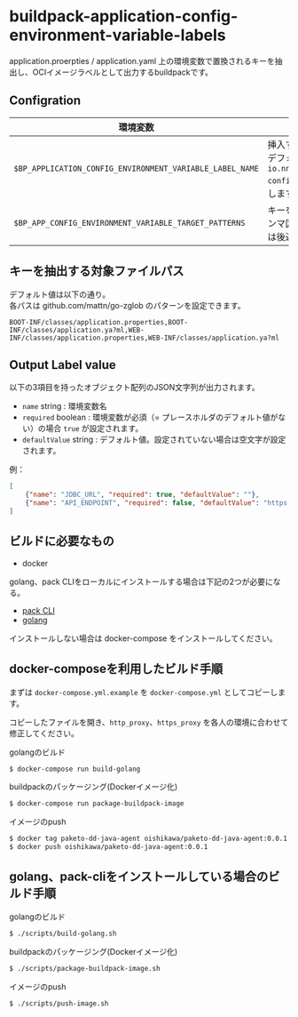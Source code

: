 # buildpack-application-config-environment-variable-labels

application.proerpties / application.yaml 上の環境変数で置換されるキーを抽出し、OCIイメージラベルとして出力するbuildpackです。

## Configration

| 環境変数                | 説明 |
|------------------------|--------------------------|
| `$BP_APPLICATION_CONFIG_ENVIRONMENT_VARIABLE_LABEL_NAME` | 挿入するラベルのキーを指定します。 <br> デフォルトでは `io.nncdevel.buildpacks.application-config.environment-variables` を利用します。|
| `$BP_APP_CONFIG_ENVIRONMENT_VARIABLE_TARGET_PATTERNS` | キーを抽出する対象ファイルパスをカンマ区切りで設定します。デフォルト値は後述。 |


## キーを抽出する対象ファイルパス

デフォルト値は以下の通り。  
各パスは github.com/mattn/go-zglob のパターンを設定できます。

```
BOOT-INF/classes/application.properties,BOOT-INF/classes/application.ya?ml,WEB-INF/classes/application.properties,WEB-INF/classes/application.ya?ml
```


## Output Label value

以下の3項目を持ったオブジェクト配列のJSON文字列が出力されます。

- `name` string : 環境変数名
- `required` boolean : 環境変数が必須（= プレースホルダのデフォルト値がない）の場合 `true` が設定されます。  
- `defaultValue` string : デフォルト値。設定されていない場合は空文字が設定されます。

例：

```json
[
    {"name": "JDBC_URL", "required": true, "defaultValue": ""},
    {"name": "API_ENDPOINT", "required": false, "defaultValue": "https://github.com"}
]

```

## ビルドに必要なもの

- docker

golang、pack CLIをローカルにインストールする場合は下記の2つが必要になる。

- [pack CLI](https://buildpacks.io/docs/install-pack/)
- [golang](https://golang.org/doc/install)

インストールしない場合は docker-compose をインストールしてください。

## docker-composeを利用したビルド手順

まずは `docker-compose.yml.example` を `docker-compose.yml` としてコピーします。

コピーしたファイルを開き、`http_proxy`、`https_proxy` を各人の環境に合わせて修正してください。

golangのビルド

```bash
$ docker-compose run build-golang
```

buildpackのパッケージング(Dockerイメージ化)

```bash
$ docker-compose run package-buildpack-image
```

イメージのpush

```bash
$ docker tag paketo-dd-java-agent oishikawa/paketo-dd-java-agent:0.0.1
$ docker push oishikawa/paketo-dd-java-agent:0.0.1
```

## golang、pack-cliをインストールしている場合のビルド手順

golangのビルド

```bash
$ ./scripts/build-golang.sh
```

buildpackのパッケージング(Dockerイメージ化)

```bash
$ ./scripts/package-buildpack-image.sh
```

イメージのpush

```bash
$ ./scripts/push-image.sh
```
